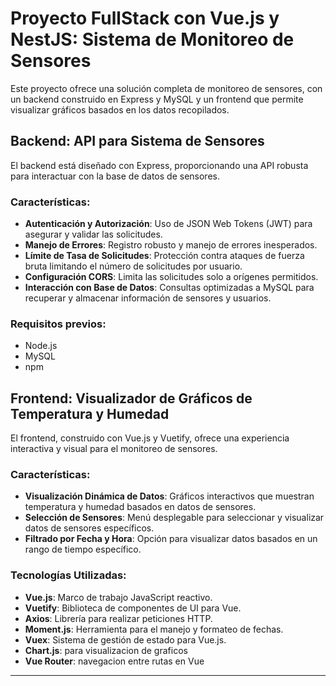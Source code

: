 # Proyecto FullStack con Vue.js y NestJS: Sistema de Monitoreo de Sensores

Este proyecto ofrece una solución completa de monitoreo de sensores, con un backend construido en Express y MySQL y un frontend que permite visualizar gráficos basados en los datos recopilados.

## Backend: API para Sistema de Sensores

El backend está diseñado con Express, proporcionando una API robusta para interactuar con la base de datos de sensores.

### Características:

- **Autenticación y Autorización**: Uso de JSON Web Tokens (JWT) para asegurar y validar las solicitudes.
- **Manejo de Errores**: Registro robusto y manejo de errores inesperados.
- **Límite de Tasa de Solicitudes**: Protección contra ataques de fuerza bruta limitando el número de solicitudes por usuario.
- **Configuración CORS**: Limita las solicitudes solo a orígenes permitidos.
- **Interacción con Base de Datos**: Consultas optimizadas a MySQL para recuperar y almacenar información de sensores y usuarios.

### Requisitos previos:
- Node.js
- MySQL
- npm

## Frontend: Visualizador de Gráficos de Temperatura y Humedad

El frontend, construido con Vue.js y Vuetify, ofrece una experiencia interactiva y visual para el monitoreo de sensores.

### Características:

- **Visualización Dinámica de Datos**: Gráficos interactivos que muestran temperatura y humedad basados en datos de sensores.
- **Selección de Sensores**: Menú desplegable para seleccionar y visualizar datos de sensores específicos.
- **Filtrado por Fecha y Hora**: Opción para visualizar datos basados en un rango de tiempo específico.

### Tecnologías Utilizadas:

- **Vue.js**: Marco de trabajo JavaScript reactivo.
- **Vuetify**: Biblioteca de componentes de UI para Vue.
- **Axios**: Librería para realizar peticiones HTTP.
- **Moment.js**: Herramienta para el manejo y formateo de fechas.
- **Vuex**: Sistema de gestión de estado para Vue.js.
-  **Chart.js**: para visualizacion de graficos
-  **Vue Router**: navegacion entre rutas en Vue

---
